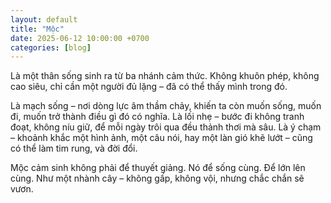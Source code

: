 ```yaml
---
layout: default
title: "Mộc"
date: 2025-06-12 10:00:00 +0700
categories: [blog]
---
```


Là một thân sống sinh ra từ ba nhánh cảm thức. Không khuôn phép, không cao siêu, chỉ cần một người đủ lặng – đã có thể thấy mình trong đó.

Là mạch sống – nơi dòng lực âm thầm chảy, khiến ta còn muốn sống, muốn đi, muốn trở thành điều gì đó có nghĩa.
Là lối nhẹ – bước đi không tranh đoạt, không níu giữ, để mỗi ngày trôi qua đều thảnh thơi mà sâu.
Là ý chạm – khoảnh khắc một hình ảnh, một câu nói, hay một làn gió khẽ lướt – cũng có thể làm tim rung, và đời đổi.

Mộc cảm sinh không phải để thuyết giảng.
Nó để sống cùng. Để lớn lên cùng. Như một nhành cây – không gấp, không vội, nhưng chắc chắn sẽ vươn.